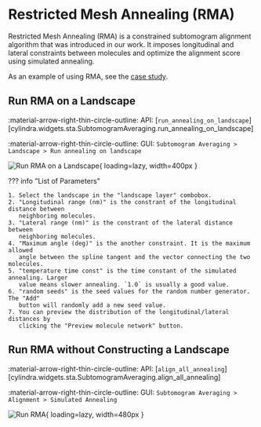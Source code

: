 # Restricted Mesh Annealing (RMA)

Restricted Mesh Annealing (RMA) is a constrained subtomogram alignment algorithm
that was introduced in our work. It imposes longitudinal and lateral constraints
between molecules and optimize the alignment score using simulated annealing.

As an example of using RMA, see the [case study](../case_studies/rma.md).

## Run RMA on a Landscape

:material-arrow-right-thin-circle-outline: API: [`run_annealing_on_landscape`][cylindra.widgets.sta.SubtomogramAveraging.run_annealing_on_landscape]

:material-arrow-right-thin-circle-outline: GUI: `Subtomogram Averaging > Landscape > Run annealing on landscape`

![Run RMA on a Landscape](../images/run_annealing_on_landscape.png){ loading=lazy, width=400px }

??? info "List of Parameters"

    1. Select the landscape in the "landscape layer" combobox.
    2. "Longitudinal range (nm)" is the constrant of the longitudinal distance between
       neighboring molecules.
    3. "Lateral range (nm)" is the constrant of the lateral distance between
       neighboring molecules.
    4. "Maximum angle (deg)" is the another constraint. It is the maximum allowed
       angle between the spline tangent and the vector connecting the two molecules.
    5. "temperature time const" is the time constant of the simulated annealing. Larger
       value means slower annealing. `1.0` is usually a good value.
    6. "random seeds" is the seed values for the random number generator. The "Add"
       button will randomly add a new seed value.
    7. You can preview the distribution of the longitudinal/lateral distances by
       clicking the "Preview molecule network" button.

## Run RMA without Constructing a Landscape

:material-arrow-right-thin-circle-outline: API: [`align_all_annealing`][cylindra.widgets.sta.SubtomogramAveraging.align_all_annealing]

:material-arrow-right-thin-circle-outline: GUI: `Subtomogram Averaging > Alignment > Simulated Annealing`

![Run RMA](../images/align_all_annealing.png){ loading=lazy, width=480px }
